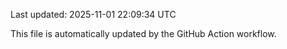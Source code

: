 Last updated: 2025-11-01 22:09:34 UTC

This file is automatically updated by the GitHub Action workflow.
